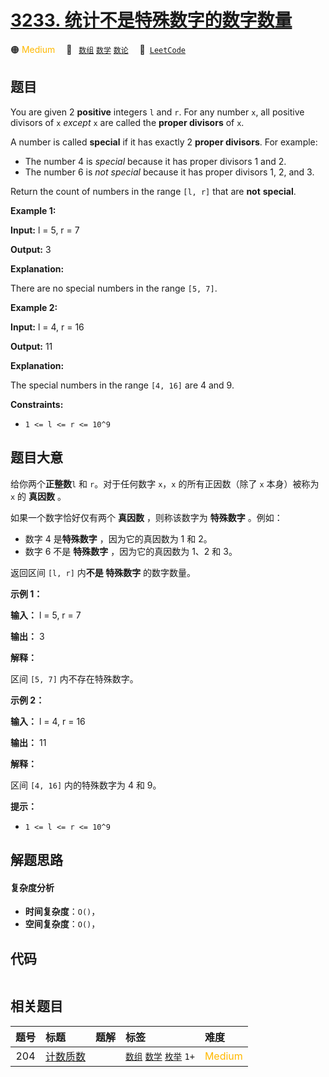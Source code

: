 # [3233. 统计不是特殊数字的数字数量](https://leetcode.com/problems/find-the-count-of-numbers-which-are-not-special)

🟠 <font color=#ffb800>Medium</font>&emsp; 🔖&ensp; [`数组`](/tag/array.md) [`数学`](/tag/math.md) [`数论`](/tag/number-theory.md)&emsp; 🔗&ensp;[`LeetCode`](https://leetcode.com/problems/find-the-count-of-numbers-which-are-not-special)

## 题目

You are given 2 **positive** integers `l` and `r`. For any number `x`, all
positive divisors of `x` _except_ `x` are called the **proper divisors** of
`x`.

A number is called **special** if it has exactly 2 **proper divisors**. For
example:

  * The number 4 is _special_ because it has proper divisors 1 and 2.
  * The number 6 is _not special_ because it has proper divisors 1, 2, and 3.

Return the count of numbers in the range `[l, r]` that are **not**
**special**.



**Example 1:**

**Input:** l = 5, r = 7

**Output:** 3

**Explanation:**

There are no special numbers in the range `[5, 7]`.

**Example 2:**

**Input:** l = 4, r = 16

**Output:** 11

**Explanation:**

The special numbers in the range `[4, 16]` are 4 and 9.



**Constraints:**

  * `1 <= l <= r <= 10^9`


## 题目大意

给你两个**正整数**`l` 和 `r`。对于任何数字 `x`，`x` 的所有正因数（除了 `x` 本身）被称为 `x` 的 **真因数** 。

如果一个数字恰好仅有两个 **真因数** ，则称该数字为 **特殊数字** 。例如：

  * 数字 4 是**特殊数字** ，因为它的真因数为 1 和 2。
  * 数字 6 不是 **特殊数字** ，因为它的真因数为 1、2 和 3。

返回区间 `[l, r]` 内**不是 特殊数字** 的数字数量。



**示例 1：**

**输入：** l = 5, r = 7

**输出：** 3

**解释：**

区间 `[5, 7]` 内不存在特殊数字。

**示例 2：**

**输入：** l = 4, r = 16

**输出：** 11

**解释：**

区间 `[4, 16]` 内的特殊数字为 4 和 9。



**提示：**

  * `1 <= l <= r <= 10^9`


## 解题思路

#### 复杂度分析

- **时间复杂度**：`O()`，
- **空间复杂度**：`O()`，

## 代码

```javascript

```

## 相关题目

<!-- prettier-ignore -->
| 题号 | 标题 | 题解 | 标签 | 难度 |
| :------: | :------ | :------: | :------ | :------ |
| 204 | [计数质数](https://leetcode.com/problems/count-primes) |  |  [`数组`](/tag/array.md) [`数学`](/tag/math.md) [`枚举`](/tag/enumeration.md) `1+` | <font color=#ffb800>Medium</font> |